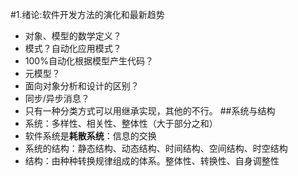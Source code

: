 #1.绪论:软件开发方法的演化和最新趋势
* 对象、模型的数学定义？
* 模式？自动化应用模式？
* 100%自动化根据模型产生代码？
* 元模型？
* 面向对象分析和设计的区别？
* 同步/异步消息？
* 只有一种分类方式可以用继承实现，其他的不行。
##系统与结构
* 系统：多样性、相关性、整体性（大于部分之和）
* 软件系统是**耗散系统**：信息的交换
* 系统的结构：静态结构、动态结构、时间结构、空间结构、时空结构
* 结构：由种种转换规律组成的体系。整体性、转换性、自身调整性